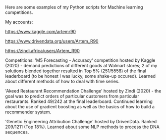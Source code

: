 Here are some examples of my Python scripts for Machine learning competitions.

My accounts:

https://www.kaggle.com/artemr90

https://www.drivendata.org/users/Artem_R90

https://zindi.africa/users/Artem_R90


Competitions:
'M5 Forecasting - Accuracy' competition hosted by Kaggle (2020) - demand predictions of different goods at Walmart stores;
2 of my solutions blended together resulted in Top 5% (251/5558) of the final leaderboard (to be honest I was lucky, 
some shake-up occured). Learned about different methods of how to deal with time series.

'Akeed Restaurant Recommendation Challenge' hosted by Zindi (2020) - the goal was to predict orders 
of particular customers from particular restaurants. Ranked 49/242 at the final leaderboard. 
Continued learning about the use of gradient boosting as well as the basics of how to build a recommender system.

'Genetic Engineering Attribution Challenge' hosted by DrivenData.
Ranked 209/1211 (Top 18%). Learned about some NLP methods to process the DNA sequences.

